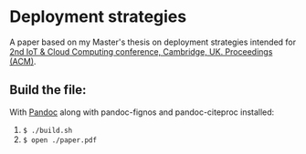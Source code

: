 # Deployment strategies

A paper based on my Master's thesis on deployment strategies intended for [2nd IoT & Cloud Computing conference, Cambridge, UK. Proceedings (ACM)](http://www.icc-conference.org/).

## Build the file:

With [Pandoc](http://pandoc.org/) along with pandoc-fignos and pandoc-citeproc installed:

1. `$ ./build.sh`
2. `$ open ./paper.pdf`
